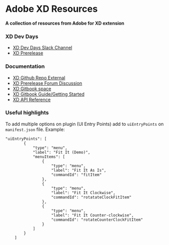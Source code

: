 # Adobe XD Resources

**A collection of resources from Adobe for XD extension**

### XD Dev Days

- [XD Dev Days Slack Channel](https://join.slack.com/t/xddevdays/shared_invite/enQtNDA5MzIxMzYyNDgxLTNjNjA1Y2I2YmFjN2Y2N2U4MGQ4ZDQyNmE5NjA0Zjg2NDgwMmZkOGI4ZmE4Yjk5NmIxM2FjMDI2YWYzMTI0MTE)
- [XD Prerelease](https://www.adobeprerelease.com/)

### Documentation

- [XD Github Repo External](https://github.com/AdobeXD)
- [XD Prerelease Forum Discussion](https://forums.adobeprerelease.com/newxdprerelease/categories/xdplugindev)
- [XD Gitbook space](https://www.gitbook.com/@adobe-xd/spaces)
- [XD Gitbook Guide/Getting Started](https://adobe-xd.gitbook.io/plugin-guides/)
- [XD API Reference](https://adobe-xd.gitbook.io/plugin-api-reference/)

### Useful highlights

To add multiple options on plugin (UI Entry Points) add to `uiEntryPoints` on `manifest.json` file. Example:

```
"uiEntryPoints": [
        {
            "type": "menu",
            "label": "Fit It (Demo)",
            "menuItems": [
                {
                    "type": "menu",
                    "label": "Fit It As Is",
                    "commandId": "fitItem"
                },
                {
                    "type": "menu",
                    "label": "Fit It Clockwise",
                    "commandId": "rotatateClockFitItem"
                },
                {
                    "type": "menu",
                    "label": "Fit It Counter-clockwise",
                    "commandId": "rotateCounterClockFitItem"
                }
            ]
        }
    ]
```
